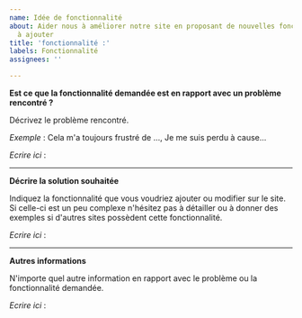 ```yaml
---
name: Idée de fonctionnalité
about: Aider nous à améliorer notre site en proposant de nouvelles fonctionnalités
  à ajouter
title: 'fonctionnalité :'
labels: Fonctionnalité
assignees: ''

---
```


**Est ce que la fonctionnalité demandée est en rapport avec un problème rencontré ?**

Décrivez le problème rencontré. 

*Exemple* : Cela m'a toujours frustré de ..., Je me suis perdu à cause...

*Ecrire ici* :

---

**Décrire la solution souhaitée**

Indiquez la fonctionnalité que vous voudriez ajouter ou modifier sur le site. 
Si celle-ci est un peu complexe n'hésitez pas à détailler ou à donner des exemples si d'autres sites possèdent cette fonctionnalité.

*Ecrire ici* :

---

**Autres informations**

N'importe quel autre information en rapport avec le problème ou la fonctionnalité demandée.

*Ecrire ici* :
